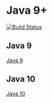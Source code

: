 # Java 9+

[![Build Status](https://travis-ci.com/egenerat/java9.svg?branch=master)](https://travis-ci.com/egenerat/java9)

## Java 9

[Java 9](java9/README.md)

## Java 10

[Java 10](java10/README.md)


